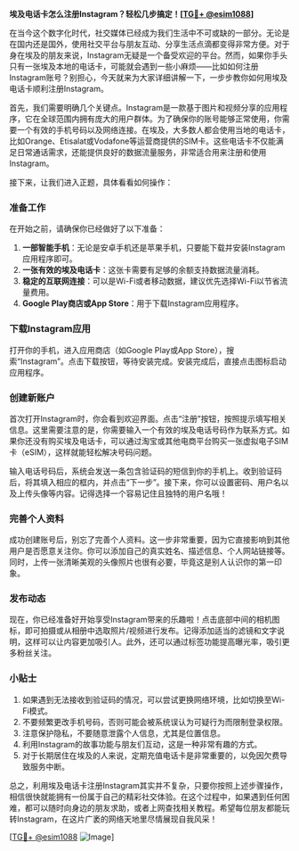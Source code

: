 **埃及电话卡怎么注册Instagram？轻松几步搞定！[[TG💪+ @esim1088](https://t.me/s/esim1088)]**

在当今这个数字化时代，社交媒体已经成为我们生活中不可或缺的一部分。无论是在国内还是国外，使用社交平台与朋友互动、分享生活点滴都变得非常方便。对于身在埃及的朋友来说，Instagram无疑是一个备受欢迎的平台。然而，如果你手头只有一张埃及本地的电话卡，可能就会遇到一些小麻烦——比如如何注册Instagram账号？别担心，今天就来为大家详细讲解一下，一步步教你如何用埃及电话卡顺利注册Instagram。

首先，我们需要明确几个关键点。Instagram是一款基于图片和视频分享的应用程序，它在全球范围内拥有庞大的用户群体。为了确保你的账号能够正常使用，你需要一个有效的手机号码以及网络连接。在埃及，大多数人都会使用当地的电话卡，比如Orange、Etisalat或Vodafone等运营商提供的SIM卡。这些电话卡不仅能满足日常通话需求，还能提供良好的数据流量服务，非常适合用来注册和使用Instagram。

接下来，让我们进入正题，具体看看如何操作：

### 准备工作

在开始之前，请确保你已经做好了以下准备：
1. **一部智能手机**：无论是安卓手机还是苹果手机，只要能下载并安装Instagram应用程序即可。
2. **一张有效的埃及电话卡**：这张卡需要有足够的余额支持数据流量消耗。
3. **稳定的互联网连接**：可以是Wi-Fi或者移动数据，建议优先选择Wi-Fi以节省流量费用。
4. **Google Play商店或App Store**：用于下载Instagram应用程序。

### 下载Instagram应用

打开你的手机，进入应用商店（如Google Play或App Store），搜索“Instagram”。点击下载按钮，等待安装完成。安装完成后，直接点击图标启动应用程序。

### 创建新账户

首次打开Instagram时，你会看到欢迎界面。点击“注册”按钮，按照提示填写相关信息。这里需要注意的是，你需要输入一个有效的埃及电话号码作为联系方式。如果你还没有购买埃及电话卡，可以通过淘宝或其他电商平台购买一张虚拟电子SIM卡（eSIM），这样就能轻松解决号码问题。

输入电话号码后，系统会发送一条包含验证码的短信到你的手机上。收到验证码后，将其填入相应的框内，并点击“下一步”。接下来，你可以设置密码、用户名以及上传头像等内容。记得选择一个容易记住且独特的用户名哦！

### 完善个人资料

成功创建账号后，别忘了完善个人资料。这一步非常重要，因为它直接影响到其他用户是否愿意关注你。你可以添加自己的真实姓名、描述信息、个人网站链接等。同时，上传一张清晰美观的头像照片也很有必要，毕竟这是别人认识你的第一印象。

### 发布动态

现在，你已经准备好开始享受Instagram带来的乐趣啦！点击底部中间的相机图标，即可拍摄或从相册中选取照片/视频进行发布。记得添加适当的滤镜和文字说明，这样可以让内容更加吸引人。此外，还可以通过标签功能提高曝光率，吸引更多粉丝关注。

### 小贴士

1. 如果遇到无法接收到验证码的情况，可以尝试更换网络环境，比如切换至Wi-Fi模式。
2. 不要频繁更改手机号码，否则可能会被系统误认为可疑行为而限制登录权限。
3. 注意保护隐私，不要随意泄露个人信息，尤其是位置信息。
4. 利用Instagram的故事功能与朋友们互动，这是一种非常有趣的方式。
5. 对于长期居住在埃及的人来说，定期充值电话卡是非常重要的，以免因欠费导致服务中断。

总之，利用埃及电话卡注册Instagram其实并不复杂，只要你按照上述步骤操作，相信很快就能拥有一份属于自己的精彩社交体验。在这个过程中，如果遇到任何困难，都可以随时向身边的朋友求助，或者上网查找相关教程。希望每位朋友都能玩转Instagram，在这片广袤的网络天地里尽情展现自我风采！

[[TG💪+ @esim1088](https://t.me/s/esim1088) ![Image](https://i.postimg.cc/4NQfJmqS/Snipaste-2025-05-13-00-14-12.png)]